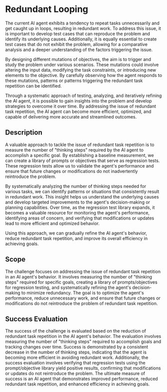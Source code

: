 # Redundant Looping

The current AI agent exhibits a tendency to repeat tasks unnecessarily and get caught up in loops, resulting in redundant work. To address this issue, it is important to develop test cases that can reproduce the problem and identify its underlying causes. Additionally, it is equally essential to create test cases that do not exhibit the problem, allowing for a comparative analysis and a deeper understanding of the factors triggering the issue.

By designing different mutations of objectives, the aim is to trigger and study the problem under various scenarios. These mutations could involve altering the input data, modifying the task constraints, or introducing new elements to the objective. By carefully observing how the agent responds to these mutations, patterns or patterns triggering the redundant task repetition can be identified.

Through a systematic approach of testing, analyzing, and iteratively refining the AI agent, it is possible to gain insights into the problem and develop strategies to overcome it over time. By addressing the issue of redundant task repetition, the AI agent can become more efficient, optimized, and capable of delivering more accurate and streamlined outcomes.


## Description


A valuable approach to tackle the issue of redundant task repetition is to measure the number of "thinking steps" required by the AI agent to accomplish a specific goal. By establishing a baseline measurement, we can create a library of prompts or objectives that serve as regression tests. These regression tests allow us to validate the agent's performance and ensure that future changes or modifications do not inadvertently reintroduce the problem.

By systematically analyzing the number of thinking steps needed for various tasks, we can identify patterns or situations that consistently result in redundant work. This insight helps us understand the underlying causes and develop targeted improvements to the agent's decision-making or planning capabilities. Over time, as the regression test library expands, it becomes a valuable resource for monitoring the agent's performance, identifying areas of concern, and verifying that modifications or updates lead to more efficient and optimized behavior.

Using this approach, we can gradually refine the AI agent's behavior, reduce redundant task repetition, and improve its overall efficiency in achieving goals.

## Scope

The challenge focuses on addressing the issue of redundant task repetition in an AI agent's behavior. It involves measuring the number of "thinking steps" required for specific goals, creating a library of prompts/objectives for regression testing, and systematically refining the agent's decision-making to minimize redundancy. The goal is to optimize the agent's performance, reduce unnecessary work, and ensure that future changes or modifications do not reintroduce the problem of redundant task repetition.

## Success Evaluation

The success of the challenge is evaluated based on the reduction of redundant task repetition in the AI agent's behavior. The evaluation involves measuring the number of "thinking steps" required to accomplish goals and tracking changes over time. Success is demonstrated by a consistent decrease in the number of thinking steps, indicating that the agent is becoming more efficient in avoiding redundant work. Additionally, the success evaluation involves verifying that regression tests using the prompt/objective library yield positive results, confirming that modifications or updates do not reintroduce the problem. The ultimate measure of success is an AI agent that demonstrates improved performance, reduced redundant task repetition, and enhanced efficiency in achieving goals.
